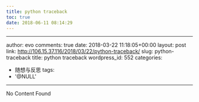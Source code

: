 ```yaml
---
title: python traceback
toc: true
date: 2018-06-11 08:14:29
---
```

---
author: evo
comments: true
date: 2018-03-22 11:18:05+00:00
layout: post
link: http://106.15.37.116/2018/03/22/python-traceback/
slug: python-traceback
title: python traceback
wordpress_id: 552
categories:
- 随想与反思
tags:
- '@NULL'
---

No Content Found
